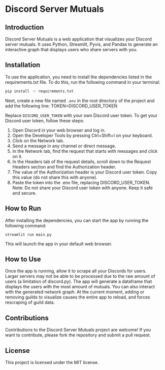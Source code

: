 # Discord Server Mutuals

## Introduction

Discord Server Mutuals is a web application that visualizes your Discord server mutuals. It uses Python, Streamlit, Pyvis, and Pandas to generate an interactive graph that displays users who share servers with you.

## Installation

To use the application, you need to install the dependencies listed in the requirements.txt file. To do this, run the following command in your terminal:

```sh
pip install -r requirements.txt
```

Next, create a new file named `.env` in the root directory of the project and add the following line:
TOKEN=DISCORD_USER_TOKEN

Replace `DISCORD_USER_TOKEN` with your own Discord user token. To get your Discord user token, follow these steps:
1. Open Discord in your web browser and log in.
2. Open the Developer Tools by pressing Ctrl+Shift+I on your keyboard.
3. Click on the Network tab.
4. Send a message in any channel or direct message.
5. In the Network tab, find the request that starts with messages and click on it.
6. In the Headers tab of the request details, scroll down to the Request Headers section and find the Authorization header.
7. The value of the Authorization header is your Discord user token. Copy this value (do not share this with anyone).
8. Paste the token into the .env file, replacing DISCORD_USER_TOKEN.
Note: Do not share your Discord user token with anyone. Keep it safe and secure.

## How to Run
After installing the dependencies, you can start the app by running the following command:
```
streamlit run main.py
```
This will launch the app in your default web browser.

## How to Use
Once the app is running, allow it to scrape all your Discords for users. Larger servers may not be able to be processed due to the raw amount of users (a limitation of discord.py). The app will generate a dataframe that displays the users with the most amount of mutuals. You can also interact with the generated network graph. At the current moment, adding or removing guilds to visualize causes the entire app to reload, and forces rescraping of guild data. 

## Contributions
Contributions to the Discord Server Mutuals project are welcome! If you want to contribute, please fork the repository and submit a pull request.

## License
This project is licensed under the MIT license.
